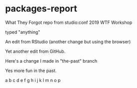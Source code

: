 # packages-report
What They Forgot repo from studio:conf 2019 WTF Workshop

typed "anything"

An edit from RStudio (another change but using the browser)

Yet another edit from GitHub.

Here's a change I made in "the-past" branch

Yes more fun in the past.

a b c d e f g h i j k l m n o p
